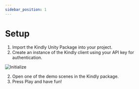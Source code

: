 ```yaml
---
sidebar_position: 1
---
```


# Setup

1. Import the Kindly Unity Package into your project.
2. Create an instance of the Kindly client using your API key for authentication.

<div style={{
    display: "flex",
    justifyContent: "center",
    alignItems: "center",
    flexDirection: "column"
    }}>
    <img src="/img/api-screen.png" alt="Initialize" />
</div>

2. Open one of the demo scenes in the Kindly package.
3. Press Play and have fun!

